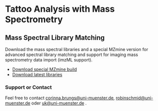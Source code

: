 # Tattoo Analysis with Mass Spectrometry
## Mass Spectral Library Matching
Download the mass spectral libraries and a special MZmine version for advanced spectral library matching and support for imaging mass spectrometry data import (imzML support). 

- [Download special MZmine build](https://github.com/tattoo-analysis/tattoo_pigments_spectral_libraries/releases/download/2.41.8-imzml/MZmine-2.41.8-imzml.zip)
- [Download latest libraries](https://github.com/tattoo-analysis/tattoo_pigments_spectral_libraries/archive/master.zip)

### Support or Contact
Feel free to contact corinna.brungs@uni-muenster.de, robinschmid@uni-muenster.de oder uk@uni-muenster.de .
